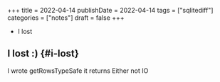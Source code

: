 +++
title = 2022-04-14
publishDate = 2022-04-14
tags = ["sqlitediff"]
categories = ["notes"]
draft = false
+++

-   I lost

<!--more-->


## I lost :) {#i-lost}

I wrote getRowsTypeSafe
it returns Either not IO
